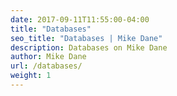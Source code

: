 ```yaml
---
date: 2017-09-11T11:55:00-04:00
title: "Databases"
seo_title: "Databases | Mike Dane"
description: Databases on Mike Dane
author: Mike Dane
url: /databases/
weight: 1
---
```

